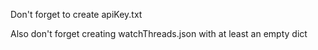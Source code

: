 Don't forget to create apiKey.txt

Also don't forget creating watchThreads.json with at least an empty dict
